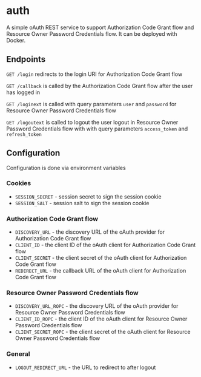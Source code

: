 # auth

A simple oAuth REST service to support Authorization Code Grant flow and Resource Owner Password Credentials flow.
It can be deployed with Docker.

## Endpoints

`GET /login` redirects to the login URI for Authorization Code Grant flow

`GET /callback` is called by the Authorization Code Grant flow after the user has logged in

`GET /loginext` is called with query parameters `user` and `password` for Resource Owner Password Credentials flow

`GET /logoutext` is called to logout the user logout in Resource Owner Password Credentials flow with with query parameters `access_token` and `refresh_token`

## Configuration

Configuration is done via environment variables

### Cookies
- `SESSION_SECRET` - session secret to sign the session cookie
- `SESSION_SALT` - session salt to sign the session cookie

### Authorization Code Grant flow
- `DISCOVERY_URL` - the discovery URL of the oAuth provider for Authorization Code Grant flow
- `CLIENT_ID` - the client ID of the oAuth client for Authorization Code Grant flow
- `CLIENT_SECRET` - the client secret of the oAuth client for Authorization Code Grant flow
- `REDIRECT_URL` - the callback URL of the oAuth client for Authorization Code Grant flow

### Resource Owner Password Credentials flow
- `DISCOVERY_URL_ROPC` - the discovery URL of the oAuth provider for Resource Owner Password Credentials flow
- `CLIENT_ID_ROPC` - the client ID of the oAuth client for Resource Owner Password Credentials flow
- `CLIENT_SECRET_ROPC` - the client secret of the oAuth client for Resource Owner Password Credentials flow

### General
- `LOGOUT_REDIRECT_URL` - the URL to redirect to after logout

